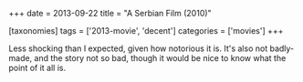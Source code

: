 +++
date = 2013-09-22
title = "A Serbian Film (2010)"

[taxonomies]
tags = ['2013-movie', 'decent']
categories = ['movies']
+++

Less shocking than I expected, given how notorious it is. It\'s also not
badly-made, and the story not so bad, though it would be nice to know
what the point of it all is.
